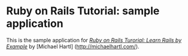 # Ruby on Rails Tutorial: sample application

This is the sample application for
[*Ruby on Rails Turorial: Learn Rails by Example*](http://railstutorial.org/)
by [Michael Hartl] (http://michaelhartl.com/).